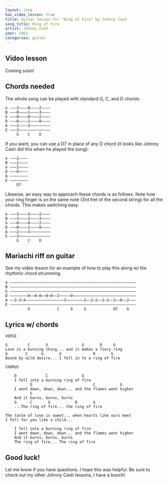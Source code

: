 ```yaml
---
layout: song
has_video_lesson: true
title: Guitar lesson for "Ring of Fire" by Johnny Cash
song_title: Ring of Fire
artist: Johnny Cash
year: 1963
categories: guitar
---
```


## Video lesson

<!-- <iframe width="560" height="315" src="https://www.youtube.com/embed/xN5XOUQJn1E?showinfo=0" frameborder="0" allowfullscreen></iframe> -->

Coming soon!

## Chords needed

The whole song can be played with standard G, C, and D chords:

    e –––3––––0––––2––––
    B –––0––––1––––3––––
    G –––0––––0––––2––––
    D –––0––––2––––0––––
    A –––2––––3–––––––––
    E –––3––––––––––––––
         G    C    D

If you want, you can use a D7 in place of any D chord (it looks like Johnny Cash did this when he played the song):

    e –––2––––
    B –––1––––
    G –––2––––
    D –––0––––
    A ––––––––
    E ––––––––
         D7

Likewise, an easy way to approach these chords is as follows. Note how your ring finger is on the same note (3rd fret of the second string) for all the chords. This makes switching easy.

    e –––3––––3––––2––––
    B –––3––––3––––3––––
    G –––0––––0––––2––––
    D –––0––––2––––0––––
    A –––2––––3–––––––––
    E –––3––––––––––––––
         G    C    D

## Mariachi riff on guitar

See my video lesson for an example of how to play this along w/ the rhythmic chord strumming.

    e ––––––––––––––––––––––––––––––––––––––––––––––––––––––––
    B ––––––––––––––––––––––––––––––––––––––––––––––––––––––––
    G ––––––––––––––––––––––––––––––––––––––––––––––––––––––––
    D ––––––––0––0–0––0–0––2–––––0––––––––––––––––––––––––––––
    A ––2–3–4–––––––––––––––––3––––––––2––2–2––2–2––3––0––2–––
    E ––––––––––––––––––––––––––––––––––––––––––––––––––––––––
              G            C     G     G            D7    G    

## Lyrics w/ chords

    VERSE

    G         C       G               G       D     G
    Love is a burning thing... and it makes a fiery ring
    G        C      G       G              D       G
    Bound by wild desire... I fell in to a ring of fire

    CHORUS

        D             C               G
        I fell into a burning ring of fire
               D                           C           G
        I went down, down, down... and the flames went higher
               G                    
        And it burns, burns, burns
        G      C       G           D       G       
        ...The ring of fire... the ring of fire

    The taste of love is sweet... when hearts like ours meet
    I fell for you like a child...

        I fell into a burning ring of fire
        I went down, down, down... and the flames went higher
        And it burns, burns, burns
        The ring of fire... The ring of fire

## Good luck!

Let me know if you have questions. I hope this was helpful. Be sure to check out my other Johnny Cash lessons, I have a bunch!
